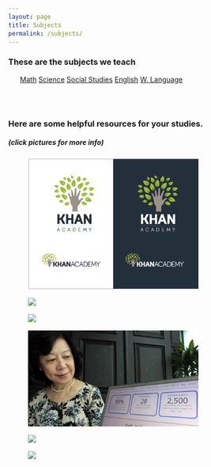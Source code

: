 ```yaml
---
layout: page
title: Subjects
permalink: /subjects/
---
```


<html>
<style>
ul li {display: inline-block;}
ul li:hover {background: #575757;
             color:  #575757;}
ul li:hover ul {display: block;}
ul li ul {
  position: absolute;
  width: 200px;
  display: none;
  background:  #575757;
}
ul li ul li {
  color: white;
  display: block;
  background:  #575757;
}

</style>
<body>

<h3 class = "calendar-title">These are the subjects we teach</h3>
<div>
  <ul class="button-list">
    <li class="button">
      <a href="#">Math</a>
        <ul>
          <li>Algebra 1</li>
          <li>Algebra 2</li>
          <li>Geometry</li>
          <li>Pre Calculus</li>
          <li>Calculus</li>
        </ul>
    </li>
    <li class="button">
      <a href="#">Science</a>
      <ul>
        <li>Biology</li>       
        <li>Chemistry</li>
        <li>Environmental Science</li>
      </ul>
    </li>
    <li class="button">
      <a href="#">Social Studies</a>
        <ul>
          <li>U.S. History</li>
          <li>World History</li>
          <li>Government and Civics</li>
        </ul>
    </li>
    <li class="button">
      <a href="#">English</a>
        <ul>
          <li>Grammer</li>
          <li>Literature</li>
          <li>AP Prep</li>
        </ul>
    </li>
    <li class="button">
      <a href="#">W. Language</a>
        <ul>
          <li>Spanish</li>
        </ul>
    </li>
  </ul>
</div>
    
<br>
<br>
<h3 class="calendar-title"> Here are some helpful resources for your studies.</h3>
<h5 class="calendar-title"> (click pictures for more info) </h5>

<div class="gallery-row">
      <figure class="gallery-item" title="Khanacademy">
        <a href="https://www.khanacademy.org/"> <img class="thumbnail" src="https://github.com/pepe454/pepe454.github.io/blob/master/misc-pictures/Khan-Academy1.png?raw=true" width= "345px">
        </a>
      </figure>
      <figure class="gallery-item" title="Codecademy">
        <a href="https://www.codecademy.com/"> <img class="thumbnail" src="http://cdn.mos.cms.futurecdn.net/ac23946425a296b37f3dea3daaf5bc90.jpg" width= "345px">
        </a>
      </figure>
      <figure class="gallery-item" title="Bozeman Science">
        <a href="http://www.bozemanscience.com/"> <img class="thumbnail" width= "345px" src="http://bloximages.chicago2.vip.townnews.com/bozemandailychronicle.com/content/tncms/assets/v3/editorial/c/5a/c5a750c2-c03d-11df-9a7d-001cc4c002e0/4c8fd97bcce36.image.jpg">
        </a>
      </figure>
</div>
<div class="gallery-row">
        <figure class="gallery-item" title="Mrs. Lee Chemistry (YouTube)">
        <a href="https://www.youtube.com/channel/UCkxxijr87O6uZfBVZEu9r7A"> <img class="thumbnail" src="https://github.com/pepe454/pepe454.github.io/blob/master/misc-pictures/268bc5d8-73aa-11e5-b075-2eb09c260678_1280x720.jpg?raw=true" width= "345px">
        </a>
      </figure>
      <figure class="gallery-item" title="Crash Course U.S. History">
        <a href="https://www.youtube.com/watch?v=6E9WU9TGrec&list=PLqfqeCh72YERmVLH50u655gJCFrs1XLpC"> <img class="thumbnail" src="http://bento.cdn.pbs.org/hostedbento-prod/blog/20150928_204617_144856_crash_course.png" width= "345px">
        </a>
      </figure>
      <figure class="gallery-item" title="Crash Course World History">
        <a href="https://www.youtube.com/watch?v=Yocja_N5s1I&list=PLBDA2E52FB1EF80C9"> <img class="thumbnail" width= "345px" src="http://www.teacheroz.com/images/crashcourse.jpg">
        </a>
      </figure>
</div>


